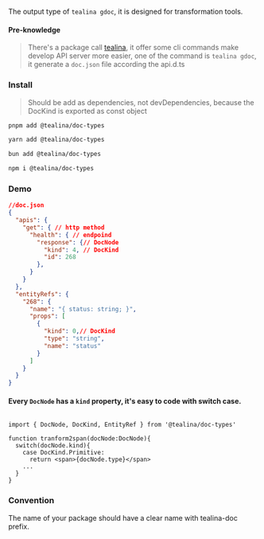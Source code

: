 The output type of `tealina gdoc`, it is designed for transformation tools.

#### Pre-knowledge

> There's a package call [tealina](https://www.npmjs.com/package/tealina), it offer some cli commands make develop API server more easier, one of the command is `tealina gdoc`, it generate a `doc.json` file according the api.d.ts

### Install

> Should be add as dependencies, not devDependencies, because the DocKind is exported as const object

```bash
pnpm add @tealina/doc-types

yarn add @tealina/doc-types

bun add @tealina/doc-types

npm i @tealina/doc-types
```

### Demo

<!-- prettier-ignore-start -->
```json
//doc.json
{
  "apis": {
    "get": { // http method
      "health": { // endpoind
        "response": {// DocNode
          "kind": 4, // DocKind
          "id": 268 
        },
      }
    }
  },
  "entityRefs": {
    "268": {
      "name": "{ status: string; }",
      "props": [
        {
          "kind": 0,// DocKind
          "type": "string",
          "name": "status"
        }
      ]
    }
  }
}
```
<!-- prettier-ignore-end -->

#### Every `DocNode` has a `kind` property, it's easy to code with switch case.

```tsx

import { DocNode, DocKind, EntityRef } from '@tealina/doc-types'

function tranform2span(docNode:DocNode){
  switch(docNode.kind){
    case DocKind.Primitive:
      return <span>{docNode.type}</span>
    ...
  }
}

```

### Convention

The name of your package should have a clear name with tealina-doc prefix.
